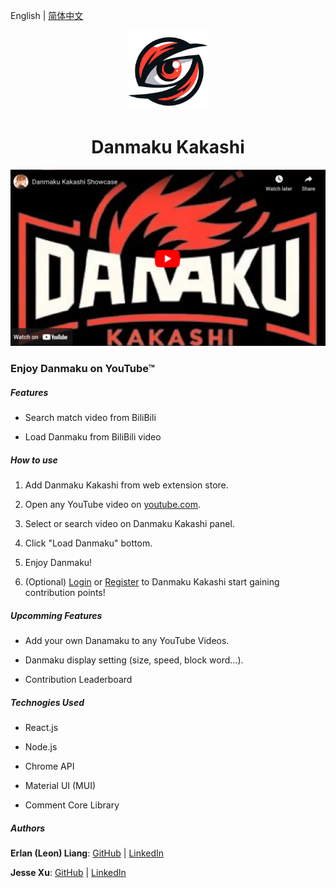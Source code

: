 English | [简体中文](README.zh.md)


<p align="center">
<img src="https://raw.githubusercontent.com/Danmaku-Kakashi/Danmaku-Kakashi-Ext/Add-basic-user-functionality/extension/icons/logoicon-cropped.png" alt="" width="128">
</p>

<h1 align="center">Danmaku Kakashi</h1>

[![Play the Showcase](https://raw.githubusercontent.com/Danmaku-Kakashi/Danmaku-Kakashi-Ext/main/danmaku-kakashi/public/videoCover_en.png)](https://www.youtube.com/watch?v=U25MSKsE_pQ)

### Enjoy Danmaku on YouTube™

##### Features

- Search match video from BiliBili

- Load Danmaku from BiliBili video

##### How to use

1. Add Danmaku Kakashi from web extension store.

2. Open any YouTube video on [youtube.com](https://www.youtube.com/).

3. Select or search video on Danmaku Kakashi panel.

4. Click "Load Danmaku" bottom.

5. Enjoy Danmaku!

6. (Optional) [Login](https://www.dm-kks.com/home) or [Register](https://www.dm-kks.com/home) to Danmaku Kakashi start gaining contribution points!

##### Upcomming Features

- Add your own Danamaku to any YouTube Videos.

- Danmaku display setting (size, speed, block word...).

- Contribution Leaderboard

##### Technogies Used

- React.js

- Node.js

- Chrome API

- Material UI (MUI)

- Comment Core Library

##### Authors

**Erlan (Leon) Liang**: [GitHub](https://github.com/ErlanLiang) | [LinkedIn](https://www.linkedin.com/in/leon-erlanliang/)

**Jesse Xu**: [GitHub](https://github.com/mgrddsj) | [LinkedIn](https://linkedin.com/in/jessexu) 